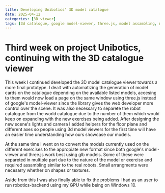 ```yaml
---
title: Developing Unibotics' 3D model catalogue
date: 2025-04-12
categories: [3D viewer]
tags: [3d catalogue, google model-viewer, three.js, model assambling, model converting]
---
```


# Third week on project Unibotics, continuing with the 3D catalogue viewer

This week I continued developed the 3D model catalogue viewer towards a more final prototype. I dealt with automatizing the generation of model cards on the catalogue depending on the available listed models, accesing to them would now load a page on the same window using three.js instead of google's model-viewer since the library gives the web developer more control over the scene. It was also necessary to separete the robot catalogue from the world catalogue due to the number of them which would keep on expanding with the new exercises being added. After designing the new scene's lights and camera I added helpers for the floor plane and different axes so people using 3d model viewers for the first time will have an easier time understanding how ours showcase our models.

At the same time I went on to convert the models currently used on the different exercises to the appropiate new format since both google's model-viewer and three.js work best using glb models. Some of these were separeted in multiple part due to the nature of the model or exercise and required assambling similar to the real robots. Small arrangments were necesarry whether on shapes or textures.

Aside from this I was also finally able to fix the problems I had as an user to run robotics-backend using my GPU while being on Windows 10.
